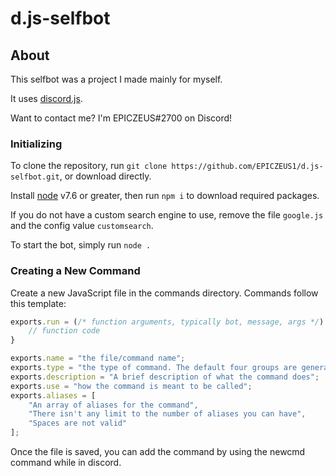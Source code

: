 # d.js-selfbot
## About

This selfbot was a project I made mainly for myself.

It uses [discord.js](https://discord.js.org/#/docs/main/master/general/welcome).

Want to contact me? I'm EPICZEUS#2700 on Discord!

### Initializing

To clone the repository, run `git clone https://github.com/EPICZEUS1/d.js-selfbot.git`, or download directly.

Install [node](https://nodejs.org/en/download/current/) v7.6 or greater, then run `npm i` to download required packages.

If you do not have a custom search engine to use, remove the file `google.js` and the config value `customsearch`.

To start the bot, simply run `node .`

### Creating a New Command

Create a new JavaScript file in the commands directory. Commands follow this template:
```js
exports.run = (/* function arguments, typically bot, message, args */) => {
	// function code
}

exports.name = "the file/command name";
exports.type = "the type of command. The default four groups are general, meme, utility, and admin";
exports.description = "A brief description of what the command does";
exports.use = "how the command is meant to be called";
exports.aliases = [
	"An array of aliases for the command",
	"There isn't any limit to the number of aliases you can have",
	"Spaces are not valid"
];
```

Once the file is saved, you can add the command by using the newcmd command while in discord.
